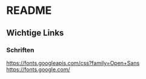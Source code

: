 # README

## Wichtige Links

### Schriften

https://fonts.googleapis.com/css?family=Open+Sans
https://fonts.google.com/
